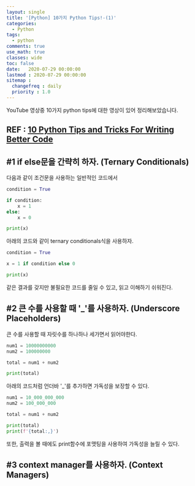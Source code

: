 ```yaml
---
layout: single
title: '[Python] 10가지 Python Tips!-(1)'
categories:
  - Python
tags:
  - python
comments: true  
use_math: true
classes: wide
toc: false
date:   2020-07-29 00:00:00 
lastmod : 2020-07-29 00:00:00
sitemap :
  changefreq : daily
  priority : 1.0
---
```

YouTube 영상중 10가지 python tips에 대한 영상이 있어 정리해보았습니다. 

REF : [10 Python Tips and Tricks For Writing Better Code](https://www.youtube.com/watch?v=C-gEQdGVXbk)
---
## #1 if else문을 간략히 하자. (Ternary Conditionals)

다음과 같이 조건문을 사용하는 일반적인 코드에서
```python
condition = True

if condition:
    x = 1
else:
    x = 0

print(x)
```
아래의 코드와 같이 ternary conditionals식을 사용하자.
```python
condition = True

x = 1 if condition else 0

print(x)
```
같은 결과를 갖지만 불필요한 코드를 줄일 수 있고, 읽고 이해하기 쉬워진다. 

## #2 큰 수를 사용할 때 '_'를 사용하자. (Underscore Placeholders)

큰 수를 사용할 때 자릿수를 하나하나 세가면서 읽어야한다. 
```python
num1 = 10000000000
num2 = 100000000

total = num1 + num2

print(total)
```
아래의 코드처럼 언더바 '_'를 추가하면 가독성을 보장할 수 있다.
```python
num1 = 10_000_000_000
num2 = 100_000_000

total = num1 + num2

print(total)
print(f'{total:,}')
```
또한, 출력을 볼 때에도 print함수에 포맷팅을 사용하여 가독성을 늘릴 수 있다.

## #3 context manager를 사용하자. (Context Managers)


